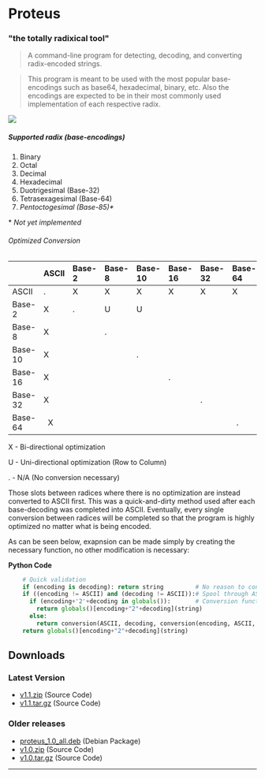 # [](#header-1)Proteus

### [](#header-2)"the totally radixical tool"

> A command-line program for detecting, decoding, and converting radix-encoded strings.

> This program is meant to be used with the most popular base-encodings such as base64, hexadecimal, binary, etc. Also the encodings are expected to be in their most commonly used implementation of each respective radix.

![](https://israelsmith.github.io/proteus/proteus-binary-to-ascii-example.png)

##### [](#header-3)Supported radix (base-encodings)

1.  Binary
2.  Octal
3.  Decimal
4.  Hexadecimal
5.  Duotrigesimal (Base-32)
6.  Tetrasexagesimal (Base-64)
7.  _Pentoctogesimal (Base-85)*_

\* _Not yet implemented_

###### [](#header-4)Optimized Conversion

|          | ASCII   | Base-2  | Base-8  | Base-10 | Base-16 | Base-32 | Base-64 |
|:---------|:--------|:--------|:--------|:--------|:--------|:--------|:--------|
| ASCII    |    .    |    X    |    X    |    X    |   X     |    X    |    X    |
| Base-2   |    X    |    .    |    U    |    U    |         |         |         |
| Base-8   |    X    |         |    .    |         |         |         |         |
| Base-10  |    X    |         |         |    .    |         |         |         |
| Base-16  |    X    |         |         |         |   .     |         |         |
| Base-32  |    X    |         |         |         |         |    .    |         |
| Base-64  |    X    |         |         |         |         |         |    .    |

X - Bi-directional optimization

U - Uni-directional optimization (Row to Column)

. - N/A (No conversion necessary)

Those slots between radices where there is no optimization are instead converted to ASCII first. This was a quick-and-dirty method used after each base-decoding was completed into ASCII. Eventually, every single conversion between radices will be completed so that the program is highly optimized no matter what is being encoded. 

As can be seen below, exapnsion can be made simply by creating the necessary function, no other modification is necessary: 

**Python Code**
```python
    # Quick validation
    if (encoding is decoding): return string         # No reason to convert anything
    if ((encoding != ASCII) and (decoding != ASCII)):# Spool through ASCII conversion
      if (encoding+'2'+decoding in globals()):       # Conversion function exists
        return globals()[encoding+"2"+decoding](string)
      else:
        return conversion(ASCII, decoding, conversion(encoding, ASCII, string)) # recursion, ick!
    return globals()[encoding+"2"+decoding](string)
```

## [](#header-5)Downloads
### Latest Version

- [v1.1.zip](https://github.com/israelsmith/proteus/archive/v1.1.zip) (Source Code)
- [v1.1.tar.gz](https://github.com/israelsmith/proteus/archive/v1.1.tar.gz) (Source Code)

### Older releases

- [proteus_1.0_all.deb](https://israelsmith.github.io/proteus/proteus_1.0_all.deb) (Debian Package)
- [v1.0.zip](https://github.com/israelsmith/proteus/archive/v1.0.zip) (Source Code)
- [v1.0.tar.gz](https://github.com/israelsmith/proteus/archive/v1.0.tar.gz) (Source Code)

* * *
